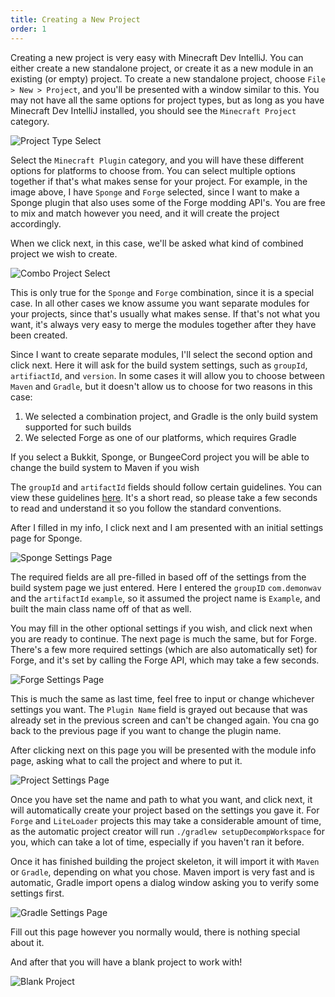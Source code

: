 ```yaml
---
title: Creating a New Project
order: 1
---
```


Creating a new project is very easy with Minecraft Dev IntelliJ. You can either create a new standalone project, or
create it as a new module in an existing (or empty) project. To create a new standalone project, choose
`File > New > Project`, and you'll be presented with a window similar to this. You may not have all the same options for
project types, but as long as you have Minecraft Dev IntelliJ installed, you should see the `Minecraft Project`
category.

![Project Type Select](/assets/gettingstarted/projecttype.png)

Select the `Minecraft Plugin` category, and you will have these different options for platforms to choose from. You can
select multiple options together if that's what makes sense for your project. For example, in the image above, I have
`Sponge` and `Forge` selected, since I want to make a Sponge plugin that also uses some of the Forge modding API's. You
are free to mix and match however you need, and it will create the project accordingly.

When we click next, in this case, we'll be asked what kind of combined project we wish to create.

![Combo Project Select](/assets/gettingstarted/comboproject.png)

This is only true for the `Sponge` and `Forge` combination, since it is a special case. In all other cases we know
assume you want separate modules for your projects, since that's usually what makes sense. If that's not what you want,
it's always very easy to merge the modules together after they have been created.

Since I want to create separate modules, I'll select the second option and click next. Here it will ask for the build
system settings, such as `groupId`, `artifiactId`, and `version`. In some cases it will allow you to choose between
`Maven` and `Gradle`, but it doesn't allow us to choose for two reasons in this case:

 1. We selected a combination project, and Gradle is the only build system supported for such builds
 2. We selected Forge as one of our platforms, which requires Gradle
 
If you select a Bukkit, Sponge, or BungeeCord project you will be able to change the build system to Maven if you wish

The `groupId` and `artifactId` fields should follow certain guidelines. You can view these guidelines
[here](https://maven.apache.org/guides/mini/guide-naming-conventions.html). It's a short read, so please take a few
seconds to read and understand it so you follow the standard conventions.

After I filled in my info, I click next and I am presented with an initial settings page for Sponge.

![Sponge Settings Page](/assets/gettingstarted/spongesettings.png)

The required fields are all pre-filled in based off of the settings from the build system page we just entered. Here I
entered the `groupID` `com.demonwav` and the `artifactId` `example`, so it assumed the project name is `Example`, and
built the main class name off of that as well.

You may fill in the other optional settings if you wish, and click next when you are ready to continue. The next page
is much the same, but for Forge. There's a few more required settings (which are also automatically set) for Forge,
and it's set by calling the Forge API, which may take a few seconds.

![Forge Settings Page](/assets/gettingstarted/forgesettings.png)

This is much the same as last time, feel free to input or change whichever settings you want. The `Plugin Name` field is
grayed out because that was already set in the previous screen and can't be changed again. You cna go back to the
previous page if you want to change the plugin name.

After clicking next on this page you will be presented with the module info page, asking what to call the project and
where to put it.

![Project Settings Page](/assets/gettingstarted/projectsettings.png)

Once you have set the name and path to what you want, and click next, it will automatically create your project based
on the settings you gave it. For `Forge` and `LiteLoader` projects this may take a considerable amount of time, as the
automatic project creator will run `./gradlew setupDecompWorkspace` for you, which can take a lot of time, especially
if you haven't ran it before.

Once it has finished building the project skeleton, it will import it with `Maven` or `Gradle`, depending on what you
chose. Maven import is very fast and is automatic, Gradle import opens a dialog window asking you to verify some
settings first.

![Gradle Settings Page](/assets/gettingstarted/gradlesettings.png)

Fill out this page however you normally would, there is nothing special about it.

And after that you will have a blank project to work with!

![Blank Project](/assets/gettingstarted/blankproject.png)
